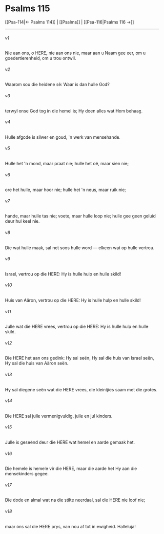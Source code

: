 # Psalms 115

[[Psa-114|← Psalms 114]] | [[Psalms]] | [[Psa-116|Psalms 116 →]]
***

###### v1
Nie aan ons, o HERE, nie aan ons nie, maar aan u Naam gee eer, om u goedertierenheid, om u trou ontwil. 
###### v2
Waarom sou die heidene sê: Waar is dan hulle God? 
###### v3
terwyl onse God tog in die hemel is; Hy doen alles wat Hom behaag. 
###### v4
Hulle afgode is silwer en goud, 'n werk van mensehande. 
###### v5
Hulle het 'n mond, maar praat nie; hulle het oë, maar sien nie; 
###### v6
ore het hulle, maar hoor nie; hulle het 'n neus, maar ruik nie; 
###### v7
hande, maar hulle tas nie; voete, maar hulle loop nie; hulle gee geen geluid deur hul keel nie. 
###### v8
Die wat hulle maak, sal net soos hulle word — elkeen wat op hulle vertrou. 
###### v9
Israel, vertrou op die HERE: Hy is hulle hulp en hulle skild! 
###### v10
Huis van Aäron, vertrou op die HERE: Hy is hulle hulp en hulle skild! 
###### v11
Julle wat die HERE vrees, vertrou op die HERE: Hy is hulle hulp en hulle skild. 
###### v12
Die HERE het aan ons gedink: Hy sal seën, Hy sal die huis van Israel seën, Hy sal die huis van Aäron seën. 
###### v13
Hy sal diegene seën wat die HERE vrees, die kleintjies saam met die grotes. 
###### v14
Die HERE sal julle vermenigvuldig, julle en jul kinders. 
###### v15
Julle is geseënd deur die HERE wat hemel en aarde gemaak het. 
###### v16
Die hemele is hemele vir die HERE, maar die aarde het Hy aan die mensekinders gegee. 
###### v17
Die dode en almal wat na die stilte neerdaal, sal die HERE nie loof nie; 
###### v18
maar óns sal die HERE prys, van nou af tot in ewigheid. Halleluja! 
